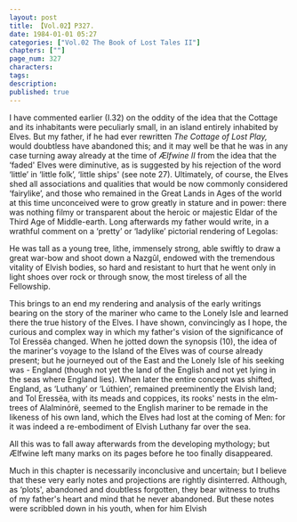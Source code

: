 ```yaml
---
layout: post
title: 【Vol.02】P327.
date: 1984-01-01 05:27
categories: ["Vol.02 The Book of Lost Tales II"]
chapters: [""]
page_num: 327
characters: 
tags: 
description: 
published: true
---
```


<p style="text-indent: 0;">
I have commented earlier (I.32) on the oddity of the idea that the Cottage and its inhabitants were peculiarly small, in an island entirely inhabited by Elves. But my father, if he had ever rewritten <I>The Cottage of Lost Play, </I>would doubtless have abandoned this; and it may well be that he was in any case turning away already at the time of <I>Ælfwine II </I>from the idea that the ‘faded' Elves were diminutive, as is suggested by his rejection of the word ‘little’ in ‘little folk’, ‘little ships' (see note 27). Ultimately, of course, the Elves shed all associations and qualities that would be now commonly considered ‘fairylike’, and those who remained in the Great Lands in Ages of the world at this time unconceived were to grow greatly in stature and in power: there was nothing filmy or transparent about the heroic or majestic Eldar of the Third Age of Middle-earth. Long afterwards my father would write, in a wrathful comment on a ‘pretty’ or ‘ladylike’ pictorial rendering of Legolas:
</p>

He was tall as a young tree, lithe, immensely strong, able swiftly to draw a great war-bow and shoot down a Nazgûl, endowed with the tremendous vitality of Elvish bodies, so hard and resistant to hurt that he went only in light shoes over rock or through snow, the most tireless of all the Fellowship.

This brings to an end my rendering and analysis of the early writings bearing on the story of the mariner who came to the Lonely Isle and learned there the true history of the Elves. I have shown, convincingly as I hope, the curious and complex way in which my father's vision of the significance of Tol Eressëa changed. When he jotted down the synopsis (10), the idea of the mariner's voyage to the Island of the Elves was of course already present; but he journeyed out of the East and the Lonely Isle of his seeking was - England (though not yet the land of the English and not yet lying in the seas where England lies). When later the entire concept was shifted, England, as ‘Luthany’ or ‘Lúthien’, remained preeminently the Elvish land; and Tol Eressëa, with its meads and coppices, its rooks' nests in the elm-trees of Alalminórë, seemed to the English mariner to be remade in the likeness of his own land, which the Elves had lost at the coming of Men: for it was indeed a re-embodiment of Elvish Luthany far over the sea.

All this was to fall away afterwards from the developing mythology; but Ælfwine left many marks on its pages before he too finally disappeared.

Much in this chapter is necessarily inconclusive and uncertain; but I believe that these very early notes and projections are rightly disinterred. Although, as ‘plots', abandoned and doubtless forgotten, they bear witness to truths of my father's heart and mind that he never abandoned. But these notes were scribbled down in his youth, when for him Elvish

